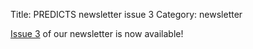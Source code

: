 Title: PREDICTS newsletter issue 3
Category: newsletter

[Issue 3]({filename}/newsletters/PREDICTSNewsletterSummer2013.pdf)
of our newsletter is now available!

